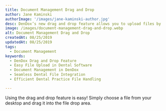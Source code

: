 ```yaml
---
title: Document Management Drag and Drop
author: Jane Kaminski
authorImage: '/images/jane-kaminski-author.jpg'
desc: DenDox’s new drag and drop feature allows you to upload files by dragging them directly from your desktop or folder. Whether you are saving an image, filing a document or updating insurance, this feature provides a seamless file upload into DenDox.
image: /images/document-management-drag-and-drop.webp
alt: Document Management Drag and Drop
createdAt: 08/25/2019
updatedAt: 08/25/2019
tags:
  - Document Management
keywords:
  - DenDox Drag and Drop Feature
  - Easy File Upload in Dental Software
  - Document Management in DenDox
  - Seamless Dental File Integration
  - Efficient Dental Practice File Handling

---
```


Using the drag and drop feature is easy! Simply choose a file from your desktop and drag it into the file drop area.
